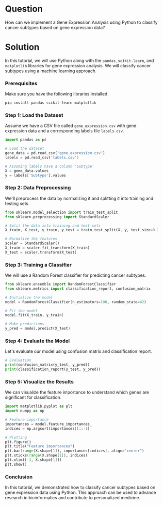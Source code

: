 # Question

How can we implement a Gene Expression Analysis using Python to classify cancer subtypes based on gene expression data?

# Solution

In this tutorial, we will use Python along with the `pandas`, `scikit-learn`, and `matplotlib` libraries for gene expression analysis. We will classify cancer subtypes using a machine learning approach.

### Prerequisites

Make sure you have the following libraries installed:

```bash
pip install pandas scikit-learn matplotlib
```

### Step 1: Load the Dataset

Assume we have a CSV file called `gene_expression.csv` with gene expression data and a corresponding labels file `labels.csv`.

```python
import pandas as pd

# Load the dataset
gene_data = pd.read_csv('gene_expression.csv')
labels = pd.read_csv('labels.csv')

# Assuming labels have a column 'Subtype'
X = gene_data.values
y = labels['Subtype'].values
```

### Step 2: Data Preprocessing

We'll preprocess the data by normalizing it and splitting it into training and testing sets.

```python
from sklearn.model_selection import train_test_split
from sklearn.preprocessing import StandardScaler

# Split the data into training and test sets
X_train, X_test, y_train, y_test = train_test_split(X, y, test_size=0.2, random_state=42)

# Normalize the features
scaler = StandardScaler()
X_train = scaler.fit_transform(X_train)
X_test = scaler.transform(X_test)
```

### Step 3: Training a Classifier

We will use a Random Forest classifier for predicting cancer subtypes.

```python
from sklearn.ensemble import RandomForestClassifier
from sklearn.metrics import classification_report, confusion_matrix

# Initialize the model
model = RandomForestClassifier(n_estimators=100, random_state=42)

# Fit the model
model.fit(X_train, y_train)

# Make predictions
y_pred = model.predict(X_test)
```

### Step 4: Evaluate the Model

Let's evaluate our model using confusion matrix and classification report.

```python
# Evaluation
print(confusion_matrix(y_test, y_pred))
print(classification_report(y_test, y_pred))
```

### Step 5: Visualize the Results

We can visualize the feature importance to understand which genes are significant for classification.

```python
import matplotlib.pyplot as plt
import numpy as np

# Feature importance
importances = model.feature_importances_
indices = np.argsort(importances)[::-1]

# Plotting
plt.figure()
plt.title("Feature importances")
plt.bar(range(X.shape[1]), importances[indices], align="center")
plt.xticks(range(X.shape[1]), indices)
plt.xlim([-1, X.shape[1]])
plt.show()
```

### Conclusion

In this tutorial, we demonstrated how to classify cancer subtypes based on gene expression data using Python. This approach can be used to advance research in bioinformatics and contribute to personalized medicine.
